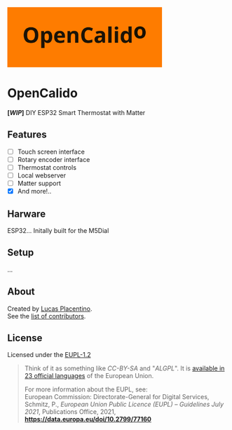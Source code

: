 <img width="70%" src="./assets/OpenCalido.png?raw=true">

# OpenCalido
**[_WIP_]** DIY ESP32 Smart Thermostat with Matter  

## Features
- [ ] Touch screen interface
- [ ] Rotary encoder interface
- [ ] Thermostat controls
- [ ] Local webserver
- [ ] Matter support
- [X] And more!..
<!-- > See [future features here]() -->

## Harware
ESP32... Initally built for the M5Dial  

## Setup
...  

## About
Created by [Lucas Placentino](https://github.com/LucasPlacentino).  
See the [list of contributors](https://github.com/LucasPlacentino/OpenCalido/graphs/contributors).  

## License
Licensed under the [EUPL-1.2](/LICENSE)  
> Think of it as something like _CC-BY-SA_ and "_ALGPL_". It is [available in 23 official languages](https://joinup.ec.europa.eu/collection/eupl/eupl-text-eupl-12) of the European Union.
> 
> For more information about the EUPL, see:  
> European Commission: Directorate-General for Digital Services, Schmitz, P., _European Union Public Licence (EUPL) – Guidelines July 2021_, Publications Office, 2021, **https://data.europa.eu/doi/10.2799/77160**
